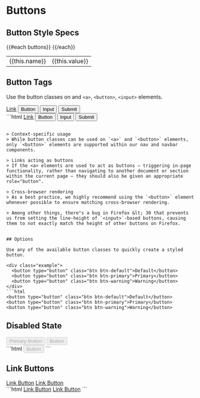 # Buttons

## Button Style Specs

<table>
  {{#each buttons}}
    <tr>
      <td>{{this.name}}</td><td>{{this.value}}</td>
    </tr>
  {{/each}}
</table>


## Button Tags

Use the button classes on and `<a>`, `<button>`, `<input>` elements.

<div class="example">
  <a class="btn btn-default" href="#" role="button">Link</a>
  <button class="btn btn-default" type="submit">Button</button>
  <input class="btn btn-default" type="button" value="Input">
  <input class="btn btn-default" type="submit" value="Submit">
</div>
```html
<a class="btn btn-default" href="#" role="button">Link</a>
<button class="btn btn-default" type="submit">Button</button>
<input class="btn btn-default" type="button" value="Input">
<input class="btn btn-default" type="submit" value="Submit">

```

> Context-specific usage
> While button classes can be used on `<a>` and `<button>` elements, only `<button>` elements are supported within our nav and navbar components.

> Links acting as buttons
> If the <a> elements are used to act as buttons – triggering in-page functionality, rather than navigating to another document or section within the current page – they should also be given an appropriate role="button".

> Cross-browser rendering
> As a best practice, we highly recommend using the `<button>` element whenever possible to ensure matching cross-browser rendering.

> Among other things, there"s a bug in Firefox &lt; 30 that prevents us from setting the line-height of `<input>`-based buttons, causing them to not exactly match the height of other buttons on Firefox.


## Options

Use any of the available button classes to quickly create a styled button.

<div class="example">
  <button type="button" class="btn btn-default">Default</button>
  <button type="button" class="btn btn-primary">Primary</button>
  <button type="button" class="btn btn-warning">Warning</button>
</div>
```html
<button type="button" class="btn btn-default">Default</button>
<button type="button" class="btn btn-primary">Primary</button>
<button type="button" class="btn btn-warning">Warning</button>
```


## Disabled State

<div class="example">
  <button type="button" class="btn btn-primary" disabled>Primary Button</button>
  <button type="button" class="btn btn-default" disabled>Button</button>
</div>
```html
<button type="button" class="btn btn-default" disabled>Button</button>
```


## Link Buttons

<div class="example">
  <a href="" class="btn btn-link">Link Button</a>
  <a href="" class="btn btn-link" disabled>Link Button</a>
</div>
```html
<a href="" class="btn btn-link">Link Button</a>
<a href="" class="btn btn-link" disabled>Link Button</a>
```

